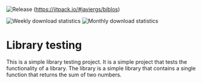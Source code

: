 ![Release](https://jitpack.io/v/javiergs/biblos.svg)
(https://jitpack.io/#javiergs/biblos)


![Weekly download statistics](https://jitpack.io/v/javiergs/biblos/week.svg)
![Monthly download statistics](https://jitpack.io/v/javiergs/biblos/month.svg)


# Library testing

This is a simple library testing project. 
It is a simple project that tests the functionality of a library. 
The library is a simple library that contains a single function that returns the sum of two numbers.

